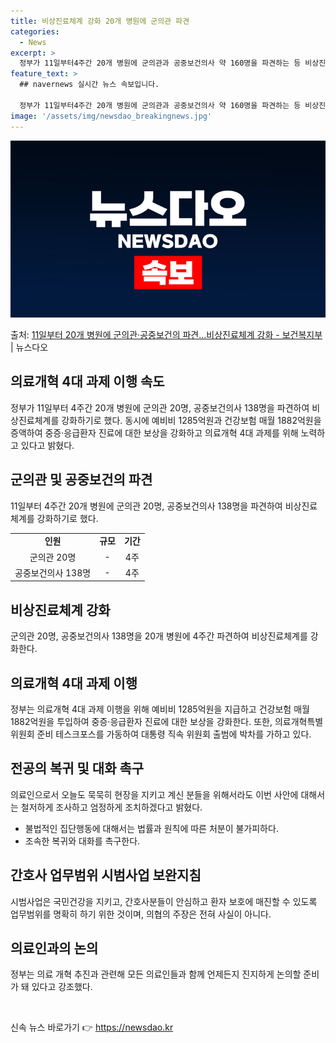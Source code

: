 ```yaml
---
title: 비상진료체계 강화 20개 병원에 군의관 파견
categories:
  - News
excerpt: >
  정부가 11일부터4주간 20개 병원에 군의관과 공중보건의사 약 160명을 파견하는 등 비상진료체계를 강화하기…
feature_text: >
  ## navernews 실시간 뉴스 속보입니다.

  정부가 11일부터4주간 20개 병원에 군의관과 공중보건의사 약 160명을 파견하는 등 비상진료체계를 강화하기…
image: '/assets/img/newsdao_breakingnews.jpg'
---
```


![뉴스다오 속보](/assets/img/newsdao_breakingnews.jpg)

<p>출처: <a href="https://newsdao.kr/3304" rel="dofollow">11일부터 20개 병원에 군의관·공중보건의 파견…비상진료체계 강화 - 보건복지부</a> | 뉴스다오</p>

<h2 data-ke-size="size26">의료개혁 4대 과제 이행 속도</h2>
<p data-ke-size="size16">정부가 11일부터 4주간 20개 병원에 군의관 20명, 공중보건의사 138명을 파견하여 비상진료체계를 강화하기로 했다. 동시에 예비비 1285억원과 건강보험 매월 1882억원을 증액하여 중증·응급환자 진료에 대한 보상을 강화하고 의료개혁 4대 과제를 위해 노력하고 있다고 밝혔다.</p>

<h2 data-ke-size="size26">군의관 및 공중보건의 파견</h2>
<p data-ke-size="size16">11일부터 4주간 20개 병원에 군의관 20명, 공중보건의사 138명을 파견하여 비상진료체계를 강화하기로 했다.</p>
<table>
<tbody>
<tr>
<td style="text-align: center; height: 17px;"><b>인원</b></td>
<td style="text-align: center; height: 17px;"><b>규모</b></td>
<td style="text-align: center; height: 17px;"><b>기간</b></td>
</tr>
<tr>
<td style="text-align: center; height: 17px;">군의관 20명</td>
<td style="text-align: center; height: 17px;">-</td>
<td style="text-align: center; height: 17px;">4주</td>
</tr>
<tr>
<td style="text-align: center; height: 17px;">공중보건의사 138명</td>
<td style="text-align: center; height: 17px;">-</td>
<td style="text-align: center; height: 17px;">4주</td>
</tr>
</tbody>
</table>

<h2 data-ke-size="size26">비상진료체계 강화</h2>
<p data-ke-size="size16">군의관 20명, 공중보건의사 138명을 20개 병원에 4주간 파견하여 비상진료체계를 강화한다.</p>

<h2 data-ke-size="size26">의료개혁 4대 과제 이행</h2>
<p data-ke-size="size16">정부는 의료개혁 4대 과제 이행을 위해 예비비 1285억원을 지급하고 건강보험 매월 1882억원을 투입하여 중증·응급환자 진료에 대한 보상을 강화한다. 또한, 의료개혁특별위원회 준비 테스크포스를 가동하여 대통령 직속 위원회 출범에 박차를 가하고 있다.</p>

<h2 data-ke-size="size26">전공의 복귀 및 대화 촉구</h2>
<p data-ke-size="size16">의료인으로서 오늘도 묵묵히 현장을 지키고 계신 분들을 위해서라도 이번 사안에 대해서는 철저하게 조사하고 엄정하게 조치하겠다고 밝혔다.</p>
<ul>
<li>불법적인 집단행동에 대해서는 법률과 원칙에 따른 처분이 불가피하다.</li>
<li>조속한 복귀와 대화를 촉구한다.</li>
</ul>

<h2 data-ke-size="size26">간호사 업무범위 시범사업 보완지침</h2>
<p data-ke-size="size16">시범사업은 국민건강을 지키고, 간호사분들이 안심하고 환자 보호에 매진할 수 있도록 업무범위를 명확히 하기 위한 것이며, 의협의 주장은 전혀 사실이 아니다.</p>

<h2 data-ke-size="size26">의료인과의 논의</h2>
<p data-ke-size="size16">정부는 의료 개혁 추진과 관련해 모든 의료인들과 함께 언제든지 진지하게 논의할 준비가 돼 있다고 강조했다.</p>
<p data-ke-size="size16">&nbsp;</p> 

신속 뉴스 바로가기 👉 <a href="https://newsdao.kr" rel="dofollow">https://newsdao.kr</a>


